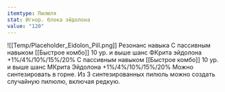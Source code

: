 ```yaml
---
itemtype: Пилюля
stat: Игнор. блока эйдолона
value: "120"
---
```

![[Temp/Placeholder_Eidolon_Pill.png]]
Резонанс навыка
С пассивным навыком [[Быстрое комбо]] 10 ур. и выше шанс ФКрита эйдолона +1%/4%/10%/15%/20%
С пассивным навыком [[Быстрое комбо]] 10 ур. и выше шанс МКрита Эйдолона +1%/4%/10%/15%/20%
Можно синтезировать в горне. Из 3 синтезированных пилюль можно создать случайную пилюлю, включая редкую.
